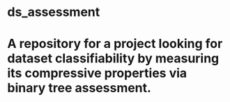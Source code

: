 # ds_assessment

# A repository for a project looking for dataset classifiability by measuring its compressive properties via binary tree assessment.
